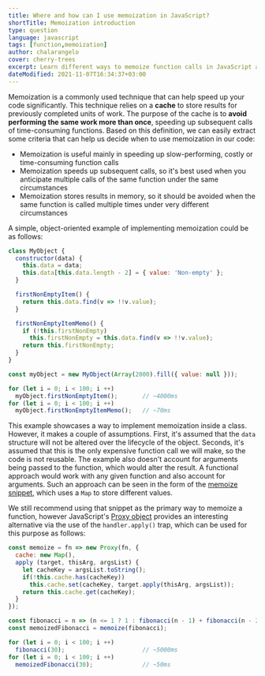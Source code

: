 ```yaml
---
title: Where and how can I use memoization in JavaScript?
shortTitle: Memoization introduction
type: question
language: javascript
tags: [function,memoization]
author: chalarangelo
cover: cherry-trees
excerpt: Learn different ways to memoize function calls in JavaScript as well as when to use memoization to get the best performance results.
dateModified: 2021-11-07T16:34:37+03:00
---
```


Memoization is a commonly used technique that can help speed up your code significantly. This technique relies on a **cache** to store results for previously completed units of work. The purpose of the cache is to **avoid performing the same work more than once**, speeding up subsequent calls of time-consuming functions. Based on this definition, we can easily extract some criteria that can help us decide when to use memoization in our code:

- Memoization is useful mainly in speeding up slow-performing, costly or time-consuming function calls
- Memoization speeds up subsequent calls, so it's best used when you anticipate multiple calls of the same function under the same circumstances
- Memoization stores results in memory, so it should be avoided when the same function is called multiple times under very different circumstances

A simple, object-oriented example of implementing memoization could be as follows:

```js
class MyObject {
  constructor(data) {
    this.data = data;
    this.data[this.data.length - 2] = { value: 'Non-empty' };
  }

  firstNonEmptyItem() {
    return this.data.find(v => !!v.value);
  }

  firstNonEmptyItemMemo() {
    if (!this.firstNonEmpty)
      this.firstNonEmpty = this.data.find(v => !!v.value);
    return this.firstNonEmpty;
  }
}

const myObject = new MyObject(Array(2000).fill({ value: null }));

for (let i = 0; i < 100; i ++)
  myObject.firstNonEmptyItem();       // ~4000ms
for (let i = 0; i < 100; i ++)
  myObject.firstNonEmptyItemMemo();   // ~70ms
```

This example showcases a way to implement memoization inside a class. However, it makes a couple of assumptions. First, it's assumed that the `data` structure will not be altered over the lifecycle of the object. Seconds, it's assumed that this is the only expensive function call we will make, so the code is not reusable. The example also doesn't account for arguments being passed to the function, which would alter the result. A functional approach would work with any given function and also account for arguments. Such an approach can be seen in the form of the [memoize snippet](/js/s/memoize/), which uses a `Map` to store different values.

We still recommend using that snippet as the primary way to memoize a function, however JavaScript's [Proxy object](https://developer.mozilla.org/en-US/docs/Web/JavaScript/Reference/Global_Objects/Proxy) provides an interesting alternative via the use of the `handler.apply()` trap, which can be used for this purpose as follows:

```js
const memoize = fn => new Proxy(fn, {
  cache: new Map(),
  apply (target, thisArg, argsList) {
    let cacheKey = argsList.toString();
    if(!this.cache.has(cacheKey))
      this.cache.set(cacheKey, target.apply(thisArg, argsList));
    return this.cache.get(cacheKey);
  }
});

const fibonacci = n => (n <= 1 ? 1 : fibonacci(n - 1) + fibonacci(n - 2));
const memoizedFibonacci = memoize(fibonacci);

for (let i = 0; i < 100; i ++)
  fibonacci(30);                      // ~5000ms
for (let i = 0; i < 100; i ++)
  memoizedFibonacci(30);              // ~50ms
```
